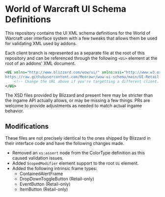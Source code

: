 # World of Warcraft UI Schema Definitions

This repository contains the UI XML schema definitions for the World of Warcraft user interface system with a few tweaks that allows them be used for validating XML used by addons.

Each client branch is represented as a separate file at the root of this repository and can be referenced through the following `<Ui>` element at the root of an addons' XML document.

```xml
<Ui xmlns="http://www.blizzard.com/wow/ui/" xmlns:xsi="http://www.w3.org/2001/XMLSchema-instance" xsi:schemaLocation="http://www.blizzard.com/wow/ui/
https://raw.githubusercontent.com/Meorawr/wow-ui-schema/main/UI-Retail.xsd">
    <!-- Change the URL above if you're targetting a different client. -->
</Ui>
```

The XSD files provided by Blizzard and present here may be stricter than the ingame API actually allows, or may be missing a few things. PRs are welcome to provide adjustments as needed to match actual ingame behavior.

## Modifications

These files are not precisely identical to the ones shipped by Blizzard in their interface code and have the following changes made.

* Removed an `xs:assert` node from the ColorType definition as this caused validation issues.
* Added `ScopedModifier` element support to the root `Ui` element.
* Added the following intrinsic frame types:
  * ContainedAlertFrame
  * DropDownToggleButton (Retail-only)
  * EventButton (Retail-only)
  * ItemButton (Retail-only)
